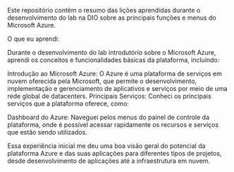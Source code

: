 Este repositório contém o resumo das lições aprendidas durante o desenvolvimento do lab na DIO sobre as principais funções e menus do Microsoft Azure.

O que eu aprendi:

Durante o desenvolvimento do lab introdutório sobre o Microsoft Azure, aprendi os conceitos e funcionalidades básicas da plataforma, incluindo:

Introdução ao Microsoft Azure: O Azure é uma plataforma de serviços em nuvem oferecida pela Microsoft, que permite o desenvolvimento, implementação e gerenciamento de aplicativos e serviços por meio de uma rede global de datacenters.
Principais Serviços: Conheci os principais serviços que a plataforma oferece, como:

Dashboard do Azure: Naveguei pelos menus do painel de controle da plataforma, onde é possível acessar rapidamente os recursos e serviços que estão sendo utilizados.

Essa experiência inicial me deu uma boa visão geral do potencial da plataforma Azure e das suas aplicações para diferentes tipos de projetos, desde desenvolvimento de aplicações até a infraestrutura em nuvem.
